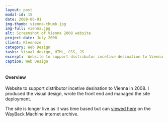 ```yaml
---
layout: post
modal-id: 15
date: 2008-06-01
img-thumb: vienna-thumb.jpg
img-full: vienna.jpg
alt: Screenshot of Vienna 2008 website
project-date: July 2008
client: Kleeneze
category: Web Design
tasks: Visual design, HTML, CSS, JS
excerpt:  Website to support distributor incetive desination to Vienna
caption: Web Design
---
```


#### Overview

Website to support distributor incetive desination to Vienna in 2008.  I produced the visual design, wrote the front end and managed the site deployment. 

The site is longer live as it was time based but can <a href="https://web.archive.org/web/http://www.vienna2008.co.uk">viewed here</a> on the WayBack Machine internet archive. 

